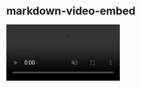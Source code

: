 # markdown-video-embed

<video autoplay playsinline muted>
  <source src="https://raw.githubusercontent.com/mooyoul/markdown-video-embed/master/40291959_880955142292988_937358609260065191_n.mp4" type="video/mp4">
</video>
